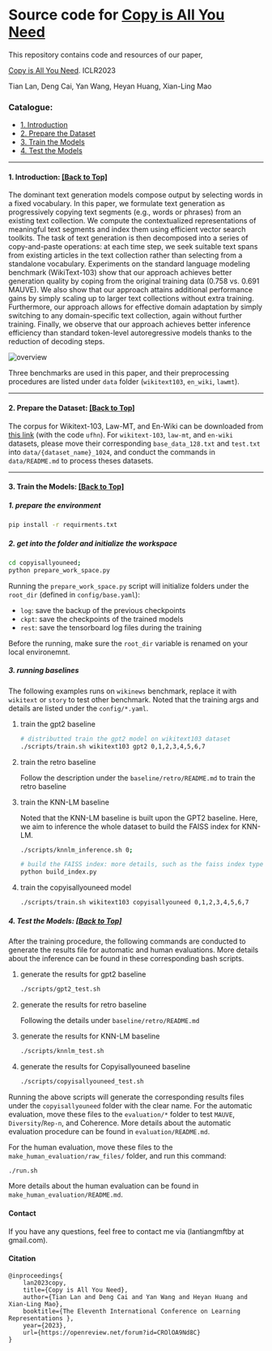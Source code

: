 # Source code for [Copy is All You Need](https://arxiv.org/pdf/2307.06962.pdf)

This repository contains code and resources of our paper,

[Copy is All You Need](https://arxiv.org/pdf/2307.06962.pdf). ICLR2023

Tian Lan, Deng Cai, Yan Wang, Heyan Huang, Xian-Ling Mao

<span id='all_catelogue'/>

### Catalogue:

* <a href='#introduction'>1. Introduction</a>
* <a href='#prepare dataset'>2. Prepare the Dataset</a>
* <a href='#train the models'>3. Train the Models</a>
* <a href='#test with prefix'>4. Test the Models</a>

****

<span id='introduction'/>

#### 1. Introduction: <a href='#all_catelogue'>[Back to Top]</a>

The dominant text generation models compose output by selecting words in a fixed vocabulary. In this paper, we formulate
text generation as progressively copying text segments (e.g., words or phrases) from an existing text collection. We
compute the contextualized representations of meaningful text segments and index them using efficient vector search
toolkits. The task of text generation is then decomposed into a series of copy-and-paste operations: at each time step,
we seek suitable text spans from existing articles in the text collection rather than selecting from a standalone
vocabulary. Experiments on the standard language modeling benchmark (WikiText-103) show that our approach achieves
better generation quality by coping from the original training data (0.758 vs. 0.691 MAUVE). We also show that our
approach attains additional performance gains by simply scaling up to larger text collections without extra training.
Furthermore, our approach allows for effective domain adaptation by simply switching to any domain-specific text
collection, again without further training. Finally, we observe that our approach achieves better inference efficiency
than standard token-level autoregressive models thanks to the reduction of decoding steps.

<img src="./img/overview.png" alt="overview" align=center />

Three benchmarks are used in this paper, and their preprocessing procedures are listed under `data`
folder (`wikitext103`, `en_wiki`, `lawmt`).

****

<span id='prepare dataset'/>

#### 2. Prepare the Dataset: <a href='#all_catelogue'>[Back to Top]</a>

The corpus for Wikitext-103, Law-MT, and En-Wiki can be downloaded
from [this link](https://pan.baidu.com/s/13JmmAZPN_5jLkSbS-V51rg) (with the code `ufhn`).
For `wikitext-103`, `law-mt`, and `en-wiki` datasets, please move their corresponding `base_data_128.txt` and `test.txt`
into `data/{dataset_name}_1024`,
and conduct the commands in `data/README.md` to process theses datasets.

****

<span id='train the models'/>

#### 3. Train the Models: <a href='#all_catelogue'>[Back to Top]</a>

##### 1. prepare the environment

```bash
pip install -r requirments.txt
```

##### 2. get into the folder and initialize the workspace

```bash
cd copyisallyouneed;
python prepare_work_space.py
```

Running the `prepare_work_space.py` script will initialize folders under the `root_dir` (defined in `config/base.yaml`):

* `log`: save the backup of the previous checkpoints
* `ckpt`: save the checkpoints of the trained models
* `rest`: save the tensorboard log files during the training

Before the running, make sure the `root_dir` variable is renamed on your local environemnt.

##### 3. running baselines

The following examples runs on `wikinews` benchmark, replace it with `wikitext` or `story` to test other benchmark.
Noted that the training args and details are listed under the `config/*.yaml`.

1. train the gpt2 baseline

    ```bash
    # distributted train the gpt2 model on wikitext103 dataset
    ./scripts/train.sh wikitext103 gpt2 0,1,2,3,4,5,6,7
    ```

2. train the retro baseline

   Follow the description under the `baseline/retro/README.md` to train the retro baseline

3. train the KNN-LM baseline

   Noted that the KNN-LM baseline is built upon the GPT2 baseline. Here, we aim to inference the whole dataset to build
   the FAISS index for KNN-LM.

    ```bash
    ./scripts/knnlm_inference.sh 0;
    
    # build the FAISS index: more details, such as the faiss index type can be found in `build_index.py`
    python build_index.py
    ```

4. train the copyisallyouneed model

    ```bash
    ./scripts/train.sh wikitext103 copyisallyouneed 0,1,2,3,4,5,6,7
    ```

<span id='test with prefix'/>

##### 4. Test the Models: <a href='#all_catelogue'>[Back to Top]</a>

After the training procedure, the following commands are conducted to generate the results file for automatic and human
evaluations.
More details about the inference can be found in these corresponding bash scripts.

1. generate the results for gpt2 baseline

    ```bash
    ./scripts/gpt2_test.sh
    ```

2. generate the results for retro baseline

   Following the details under `baseline/retro/README.md`

3. generate the results for KNN-LM baseline

    ```bash
    ./scripts/knnlm_test.sh
    ```

4. generate the results for Copyisallyouneed baseline

    ```bash
    ./scripts/copyisallyouneed_test.sh
    ```

Running the above scripts will generate the corresponding results files under the `copyisallyouneed` folder with the
clear name.
For the automatic evaluation, move these files to the `evaluation/*` folder to test `MAUVE`, `Diversity`/`Rep-n`, and
Coherence.
More details about the automatic evaluation procedure can be found in `evaluation/README.md`.

For the human evaluation, move these files to the `make_human_evaluation/raw_files/` folder, and run this command:

```bash
./run.sh
```

More details about the human evaluation can be found in `make_human_evaluation/README.md`.

#### Contact

If you have any questions, feel free to contact me via (lantiangmftby at gmail.com).

#### Citation

```
@inproceedings{
    lan2023copy,
    title={Copy is All You Need},
    author={Tian Lan and Deng Cai and Yan Wang and Heyan Huang and Xian-Ling Mao},
    booktitle={The Eleventh International Conference on Learning Representations },
    year={2023},
    url={https://openreview.net/forum?id=CROlOA9Nd8C}
}
```

